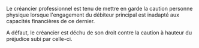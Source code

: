 Le créancier professionnel est tenu de mettre en garde la caution personne physique lorsque l'engagement du débiteur principal est inadapté aux capacités financières de ce dernier.  

  

A défaut, le créancier est déchu de son droit contre la caution à hauteur du préjudice subi par celle-ci.

